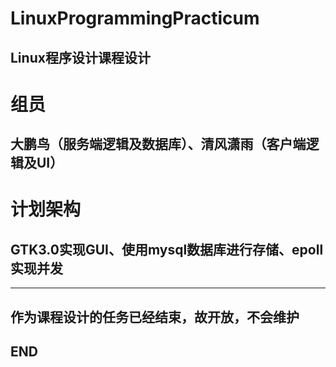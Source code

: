 # LinuxProgrammingPracticum

## Linux程序设计课程设计

# 组员

## 大鹏鸟（服务端逻辑及数据库）、清风潇雨（客户端逻辑及UI）

# 计划架构

## GTK3.0实现GUI、使用mysql数据库进行存储、epoll实现并发

---

## 作为课程设计的任务已经结束，故开放，不会维护

## END
